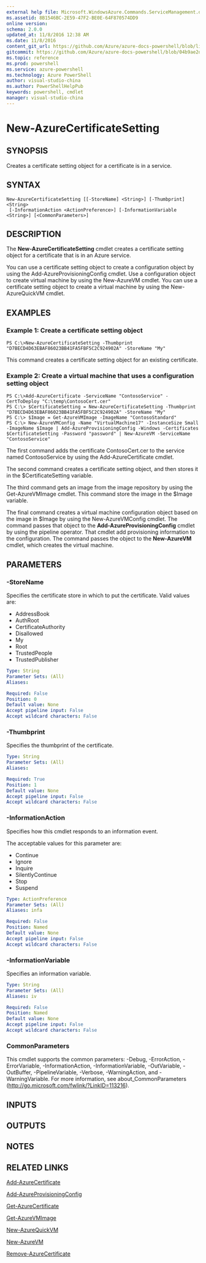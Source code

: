 ```yaml
---
external help file: Microsoft.WindowsAzure.Commands.ServiceManagement.dll-Help.xml
ms.assetid: 8B1546BC-2E59-47F2-BE0E-64F870574DD9
online version: 
schema: 2.0.0
updated_at: 11/8/2016 12:38 AM
ms.date: 11/8/2016
content_git_url: https://github.com/Azure/azure-docs-powershell/blob/live/azureps-cmdlets-docs/ServiceManagement/Azure.Service/v3.1.0/New-AzureCertificateSetting.md
gitcommit: https://github.com/Azure/azure-docs-powershell/blob/04b9ae2d1c44a3ada330f570237886794cede893/azureps-cmdlets-docs/ServiceManagement/Azure.Service/v3.1.0/New-AzureCertificateSetting.md
ms.topic: reference
ms.prod: powershell
ms.service: azure-powershell
ms.technology: Azure PowerShell
author: visual-studio-china
ms.author: PowerShellHelpPub
keywords: powershell, cmdlet
manager: visual-studio-china
---
```


# New-AzureCertificateSetting

## SYNOPSIS
Creates a certificate setting object for a certificate is in a service.

## SYNTAX

```
New-AzureCertificateSetting [[-StoreName] <String>] [-Thumbprint] <String>
 [-InformationAction <ActionPreference>] [-InformationVariable <String>] [<CommonParameters>]
```

## DESCRIPTION
The **New-AzureCertificateSetting** cmdlet creates a certificate setting object for a certificate that is in an Azure service.

You can use a certificate setting object to create a configuration object by using the Add-AzureProvisioningConfig cmdlet.
Use a configuration object to create virtual machine by using the New-AzureVM cmdlet.
You can use a certificate setting object to create a virtual machine by using the New-AzureQuickVM cmdlet.

## EXAMPLES

### Example 1: Create a certificate setting object
```
PS C:\>New-AzureCertificateSetting -Thumbprint "D7BECD4D63EBAF86023BB41FA5FBF5C2C924902A" -StoreName "My"
```

This command creates a certificate setting object for an existing certificate.

### Example 2: Create a virtual machine that uses a configuration setting object
```
PS C:\>Add-AzureCertificate -ServiceName "ContosoService" -CertToDeploy "C:\temp\ContosoCert.cer"
PS C:\> $CertificateSetting = New-AzureCertificateSetting -Thumbprint "D7BECD4D63EBAF86023BB41FA5FBF5C2C924902A" -StoreName "My" 
PS C:\> $Image = Get-AzureVMImage -ImageName "ContosoStandard"
PS C:\> New-AzureVMConfig -Name "VirtualMachine17" -InstanceSize Small -ImageName $Image | Add-AzureProvisioningConfig -Windows -Certificates $CertificateSetting -Password "password" | New-AzureVM -ServiceName "ContosoService"
```

The first command adds the certificate ContosoCert.cer to the service named ContosoService by using the Add-AzureCertificate cmdlet.

The second command creates a certificate setting object, and then stores it in the $CertificateSetting variable.

The third command gets an image from the image repository by using the Get-AzureVMImage cmdlet.
This command store the image in the $Image variable.

The final command creates a virtual machine configuration object based on the image in $Image by using the New-AzureVMConfig cmdlet.
The command passes that object to the **Add-AzureProvisioningConfig** cmdlet by using the pipeline operator.
That cmdlet add provisioning information to the configuration.
The command passes the object to the **New-AzureVM** cmdlet, which creates the virtual machine.

## PARAMETERS

### -StoreName
Specifies the certificate store in which to put the certificate.
Valid values are: 

- AddressBook
- AuthRoot
- CertificateAuthority
- Disallowed
- My
- Root
- TrustedPeople
- TrustedPublisher

```yaml
Type: String
Parameter Sets: (All)
Aliases: 

Required: False
Position: 0
Default value: None
Accept pipeline input: False
Accept wildcard characters: False
```

### -Thumbprint
Specifies the thumbprint of the certificate.

```yaml
Type: String
Parameter Sets: (All)
Aliases: 

Required: True
Position: 1
Default value: None
Accept pipeline input: False
Accept wildcard characters: False
```

### -InformationAction
Specifies how this cmdlet responds to an information event.

The acceptable values for this parameter are:

- Continue
- Ignore
- Inquire
- SilentlyContinue
- Stop
- Suspend

```yaml
Type: ActionPreference
Parameter Sets: (All)
Aliases: infa

Required: False
Position: Named
Default value: None
Accept pipeline input: False
Accept wildcard characters: False
```

### -InformationVariable
Specifies an information variable.

```yaml
Type: String
Parameter Sets: (All)
Aliases: iv

Required: False
Position: Named
Default value: None
Accept pipeline input: False
Accept wildcard characters: False
```

### CommonParameters
This cmdlet supports the common parameters: -Debug, -ErrorAction, -ErrorVariable, -InformationAction, -InformationVariable, -OutVariable, -OutBuffer, -PipelineVariable, -Verbose, -WarningAction, and -WarningVariable. For more information, see about_CommonParameters (http://go.microsoft.com/fwlink/?LinkID=113216).

## INPUTS

## OUTPUTS

## NOTES

## RELATED LINKS

[Add-AzureCertificate](xref:ServiceManagement/Azure.Service/v3.1.0/Add-AzureCertificate.md)

[Add-AzureProvisioningConfig](xref:ServiceManagement/Azure.Service/v3.1.0/Add-AzureProvisioningConfig.md)

[Get-AzureCertificate](xref:ServiceManagement/Azure.Service/v3.1.0/Get-AzureCertificate.md)

[Get-AzureVMImage](xref:ServiceManagement/Azure.Service/v3.1.0/Get-AzureVMImage.md)

[New-AzureQuickVM](xref:ServiceManagement/Azure.Service/v3.1.0/New-AzureQuickVM.md)

[New-AzureVM](xref:ServiceManagement/Azure.Service/v3.1.0/New-AzureVM.md)

[Remove-AzureCertificate](xref:ServiceManagement/Azure.Service/v3.1.0/Remove-AzureCertificate.md)


